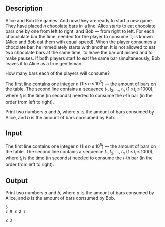 ## Description

<div><p>Alice and Bob like games. And now they are ready to start a new game. They have placed <span class="tex-span"><i>n</i></span> chocolate bars in a line. Alice starts to eat chocolate bars one by one from left to right, and Bob — from right to left. For each chocololate bar the time, needed for the player to consume it, is known (Alice and Bob eat them with equal speed). When the player consumes a chocolate bar, he immediately starts with another. It is not allowed to eat two chocolate bars at the same time, to leave the bar unfinished and to make pauses. If both players start to eat the same bar simultaneously, Bob leaves it to Alice as a true gentleman.</p><p>How many bars each of the players will consume?</p></div><div class="input-specification"><p>The first line contains one integer <span class="tex-span"><i>n</i></span> (<span class="tex-span">1 ≤ <i>n</i> ≤ 10<sup class="upper-index">5</sup></span>) — the amount of bars on the table. The second line contains a sequence <span class="tex-span"><i>t</i><sub class="lower-index">1</sub>, <i>t</i><sub class="lower-index">2</sub>, ..., <i>t</i><sub class="lower-index"><i>n</i></sub></span> (<span class="tex-span">1 ≤ <i>t</i><sub class="lower-index"><i>i</i></sub> ≤ 1000</span>), where <span class="tex-span"><i>t</i><sub class="lower-index"><i>i</i></sub></span> is the time (in seconds) needed to consume the <span class="tex-span"><i>i</i></span>-th bar (in the order from left to right).</p></div><div class="output-specification"><p>Print two numbers <span class="tex-span"><i>a</i></span> and <span class="tex-span"><i>b</i></span>, where <span class="tex-span"><i>a</i></span> is the amount of bars consumed by Alice, and <span class="tex-span"><i>b</i></span> is the amount of bars consumed by Bob.</p></div>

## Input

<p>The first line contains one integer <span class="tex-span"><i>n</i></span> (<span class="tex-span">1 ≤ <i>n</i> ≤ 10<sup class="upper-index">5</sup></span>) — the amount of bars on the table. The second line contains a sequence <span class="tex-span"><i>t</i><sub class="lower-index">1</sub>, <i>t</i><sub class="lower-index">2</sub>, ..., <i>t</i><sub class="lower-index"><i>n</i></sub></span> (<span class="tex-span">1 ≤ <i>t</i><sub class="lower-index"><i>i</i></sub> ≤ 1000</span>), where <span class="tex-span"><i>t</i><sub class="lower-index"><i>i</i></sub></span> is the time (in seconds) needed to consume the <span class="tex-span"><i>i</i></span>-th bar (in the order from left to right).</p>

## Output

<p>Print two numbers <span class="tex-span"><i>a</i></span> and <span class="tex-span"><i>b</i></span>, where <span class="tex-span"><i>a</i></span> is the amount of bars consumed by Alice, and <span class="tex-span"><i>b</i></span> is the amount of bars consumed by Bob.</p>





```input1
5
2 9 8 2 7

```




```output1
2 3

```



